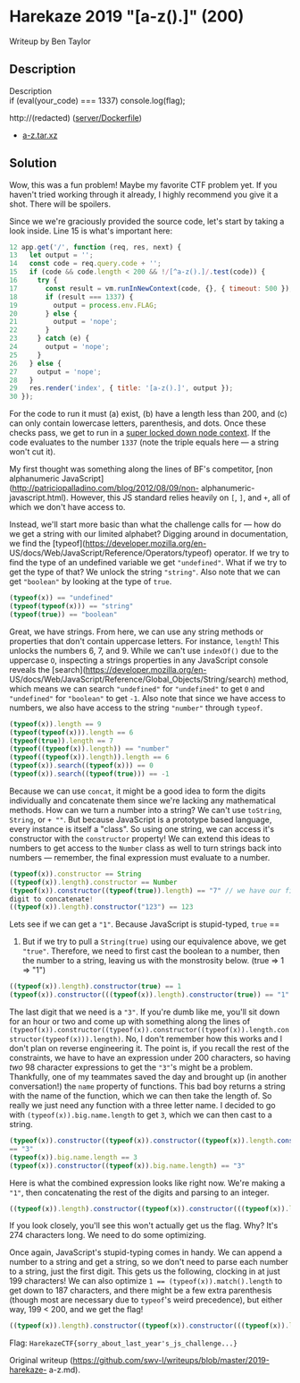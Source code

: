 # Harekaze 2019 "[a-z().]" (200)

Writeup by Ben Taylor

## Description

Description  
if (eval(your_code) === 1337) console.log(flag);

http://(redacted)
([server/Dockerfile](https://github.com/TeamHarekaze/HarekazeCTF2019-challenges/tree/master/a-z/server))

- [a-z.tar.xz](https://github.com/TeamHarekaze/HarekazeCTF2019-challenges/blob/master/a-z/attachments/a-z.tar.xz)

## Solution

Wow, this was a fun problem! Maybe my favorite CTF problem yet. If you haven't
tried working through it already, I highly recommend you give it a shot. There
will be spoilers.

Since we we're graciously provided the source code, let's start by taking a
look inside. Line 15 is what's important here:

``` JavaScript  
12 app.get('/', function (req, res, next) {  
13   let output = '';  
14   const code = req.query.code + '';  
15   if (code && code.length < 200 && !/[^a-z().]/.test(code)) {  
16     try {  
17       const result = vm.runInNewContext(code, {}, { timeout: 500 });  
18       if (result === 1337) {  
19         output = process.env.FLAG;  
20       } else {  
21         output = 'nope';  
22       }  
23     } catch (e) {  
24       output = 'nope';  
25     }  
26   } else {  
27     output = 'nope';  
28   }  
29   res.render('index', { title: '[a-z().]', output });  
30 });  
```

For the code to run it must (a) exist, (b) have a length less than 200, and
(c) can only contain lowercase letters, parenthesis, and dots. Once these
checks pass, we get to run in a [super locked down node
context](https://nodejs.org/api/vm.html#vm_script_runinnewcontext_sandbox_options).
If the code evaluates to the number `1337` (note the triple equals here — a
string won't cut it).

My first thought was something along the lines of BF's competitor, [non
alphanumeric JavaScript](http://patriciopalladino.com/blog/2012/08/09/non-
alphanumeric-javascript.html). However, this JS standard relies heavily on
`[`, `]`, and `+`, all of which we don't have access to.

Instead, we'll start more basic than what the challenge calls for — how do we
get a string with our limited alphabet? Digging around in documentation, we
find the [typeof](https://developer.mozilla.org/en-
US/docs/Web/JavaScript/Reference/Operators/typeof) operator. If we try to find
the type of an undefined variable we get `"undefined"`. What if we try to get
the type of that? We unlock the string `"string"`. Also note that we can get
`"boolean"` by looking at the type of `true`.

``` JavaScript  
(typeof(x)) == "undefined"  
(typeof(typeof(x))) == "string"  
(typeof(true)) == "boolean"  
```

Great, we have strings. From here, we can use any string methods or properties
that don't contain uppercase letters. For instance, `length`! This unlocks the
numbers 6, 7, and 9. While we can't use `indexOf()` due to the uppercase `O`,
inspecting a strings properties in any JavaScript console reveals the
[search](https://developer.mozilla.org/en-
US/docs/Web/JavaScript/Reference/Global_Objects/String/search) method, which
means we can search `"undefined"` for `"undefined"` to get `0` and
`"undefined"` for `"boolean"` to get `-1`. Also note that since we have access
to numbers, we also have access to the string `"number"` through `typeof`.

``` JavaScript  
(typeof(x)).length == 9  
(typeof(typeof(x))).length == 6  
(typeof(true)).length == 7  
(typeof((typeof(x)).length)) == "number"  
(typeof((typeof(x)).length)).length == 6  
(typeof(x)).search((typeof(x))) == 0  
(typeof(x)).search((typeof(true))) == -1  
```

Because we can use `concat`, it might be a good idea to form the digits
individually and concatenate them since we're lacking any mathematical
methods. How can we turn a number into a string? We can't use `toString`,
`String`, or `+ ""`. But because JavaScript is a prototype based language,
every instance is itself a "class". So using one string, we can access it's
constructor with the `constructor` property! We can extend this ideas to
numbers to get access to the `Number` class as well to turn strings back into
numbers — remember, the final expression must evaluate to a number.

``` JavaScript  
(typeof(x)).constructor == String  
((typeof(x)).length).constructor == Number  
(typeof(x)).constructor((typeof(true)).length) == "7" // we have our first
digit to concatenate!  
((typeof(x)).length).constructor("123") == 123  
```

Lets see if we can get a `"1"`. Because JavaScript is stupid-typed, `true` ==
1. But if we try to pull a `String(true)` using our equivalence above, we get
`"true"`. Therefore, we need to first cast the boolean to a number, then the
number to a string, leaving us with the monstrosity below. (true => 1 => "1")

``` JavaScript  
((typeof(x)).length).constructor(true) == 1  
(typeof(x)).constructor(((typeof(x)).length).constructor(true)) == "1"  
```

The last digit that we need is a `"3"`. If you're dumb like me, you'll sit
down for an hour or two and come up with something along the lines of
`(typeof(x)).constructor((typeof(x)).constructor((typeof(x)).length.constructor(typeof(x))).length)`.
No, I don't remember how this works and I don't plan on reverse engineering
it. The point is, if you recall the rest of the constraints, we have to have
an expression under 200 characters, so having _two_ 98 character expressions
to get the `"3"`'s might be a problem. Thankfully, one of my teammates saved
the day and brought up (in another conversation!) the `name` property of
functions. This bad boy returns a string with the name of the function, which
we can then take the length of. So really we just need any function with a
three letter name. I decided to go with `(typeof(x)).big.name.length` to get
`3`, which we can then cast to a string.

``` JavaScript  
(typeof(x)).constructor((typeof(x)).constructor((typeof(x)).length.constructor(typeof(x))).length)
== "3"  
(typeof(x)).big.name.length == 3  
(typeof(x)).constructor((typeof(x)).big.name.length) == "3"  
```

Here is what the combined expression looks like right now. We're making a
`"1"`, then concatenating the rest of the digits and parsing to an integer.

``` JavaScript  
((typeof(x)).length).constructor((typeof(x)).constructor(((typeof(x)).length).constructor(true)).concat((typeof(x)).constructor((typeof(x)).big.name.length)).concat((typeof(x)).constructor((typeof(x)).big.name.length)).concat((typeof(x)).constructor((typeof(true)).length)))  
```

If you look closely, you'll see this won't actually get us the flag. Why? It's
274 characters long. We need to do some optimizing.

Once again, JavaScript's stupid-typing comes in handy. We can append a number
to a string and get a string, so we don't need to parse each number to a
string, just the first digit. This gets us the following, clocking in at just
199 characters! We can also optimize `1 == (typeof(x)).match().length` to get
down to 187 characters, and there might be a few extra parenthesis (though
most are necessary due to `typeof`'s weird precedence), but either way, 199 <
200, and we get the flag!

``` JavaScript  
((typeof(x)).length).constructor((typeof(x)).constructor(((typeof(x)).length).constructor(true)).concat((typeof(x)).constructor((typeof(x)).big.name.length)).concat((typeof(x)).constructor((typeof(x)).big.name.length)).concat((typeof(x)).constructor((typeof(true)).length)))  
```

Flag: `HarekazeCTF{sorry_about_last_year's_js_challenge...}`

Original writeup (https://github.com/swv-l/writeups/blob/master/2019-harekaze-
a-z.md).